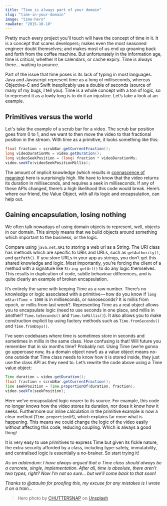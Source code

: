 ```yaml
---
title: "Time is always part of your domain"
slug: "time-in-your-domain"
image: "time-hero"
rawDate: "2015-10-10"
---
```


Pretty much every project you’ll touch will have the concept of time in it. It is a concept that scares developers; makes even the most seasoned engineer doubt themselves; and makes most of us end up groaning back and forth from the coffee machine. But unfortunately in the information age, time is critical, whether it be calendars, or cache expiry. Time is always there… waiting to pounce.

Part of the issue that time poses is its lack of typing in most languages. Java and Javascript represent time as a long of milliseconds, whereas Objective-C and Swift inexplicably use a double of seconds (source of many of my bugs, I tell you). Time is a whole concept with a ton of logic, so to represent it as a lowly long is to do it an injustice. Let’s take a look at an example.

## Primitives versus the world

Let's take the example of a scrub bar for a video. The scrub bar position goes from 0 to 1, and we want to then move the video to that fractional position in the stream. With time as a primitive, it looks something like this:

```java
float fraction = scrubBar.getCurrentFraction();
long videoDurationMs = video.getDuration();
long videoSeekPosition = (long) fraction * videoDurationMs;
video.seekTo(videoSeekPositionMillis);
```

The amount of implicit knowledge (which results in [connascence of meaning](https://practicingruby.com/articles/connascence)) here is surprisingly high. We have to know that the video returns its duration in milliseconds, and requires a seek in milliseconds. If any of these APIs changed, there’s a high likelihood this code would break. Here’s where our friend, the Value Object, with all its logic and encapsulation, can help out.

## Gaining encapsulation, losing nothing

We often talk nowadays of using domain objects to represent, well, objects in our domain. This simply means that we build objects around something which important to the business, or the logic.

Compare using `java.net.URI` to storing a web url as a String. The URI class has methods which are specific to URIs and URLs, such as `getAuthority()`, and `getPath()`. If you store URLs in your app as strings, you don’t get this shared knowledge and logic. Most importantly, you’re forcing the client of a method with a signature like `String getUrl()` to do any logic themselves. This results in duplication of code, subtle behaviour differences, and is quite clearly an example of broken encapsulation.

It’s entirely the same with keeping Time as a raw number. There’s no knowledge or logic associated with a primitive — how do you know if `long mStartTime = 1000` is in milliseconds, or nanoseconds? It is millis from epoch, or millis from last week?. Representing Time as a real object allows you to encapsulate logic (need to use seconds in one place, and millis in another? `Time.toSeconds()` and `Time.toMillis()`). It also allows you to make construction explicit by using factory methods such as `Time.fromSeconds()` and `Time.fromDays()`.

I’ve seen codebases where time is sometimes store in seconds and sometimes in millis in the same class. How confusing is that! Will future you remember that in six months time? Probably not. Using Time (we’re gonna go uppercase now, its a domain object now!) as a value object means no-one outside that Time class needs to know how it is stored inside, they just use the class API as they need to. Let’s rewrite the code above using a Time value object:

```java
Time duration = video.getDuration();
float fraction = scrubBar.getCurrentFraction();
Time seekPosition = Time.proportionOf(duration, fraction);
video.seekTo(seekPosition);
```

Here we’ve encapsulated logic nearer to its source. For example, this code no longer knows how the video stores its duration, nor does it know how it seeks. Furthermore our inline calculation in the primitive example is now a clear method (`Time.proportionOf`), which explains far more what is happening. This means we could change the logic of the video easily without affecting this code, reducing coupling. Which is always a good thing!

It is very easy to use primitives to express Time but given its fickle nature, the extra security afforded by a class, including type-safety, immutability, and centralised logic is essentially a no-brainer. So start trying it!

_As an addendum: I have always argued that a Time class should always be a concrete, single, implementation. After all, time is absolute, there aren’t two types, right? Now I’m not so sure… but we’ll come back to that soon!_

_Thanks to @ataulm for proofing this, my excuse for any mistakes is I wrote it on a train…_

> Hero photo by [CHUTTERSNAP](https://unsplash.com/@chuttersnap?utm_source=unsplash&utm_medium=referral&utm_content=creditCopyText) on [Unsplash](https://unsplash.com/s/photos/clock?utm_source=unsplash&utm_medium=referral&utm_content=creditCopyText)